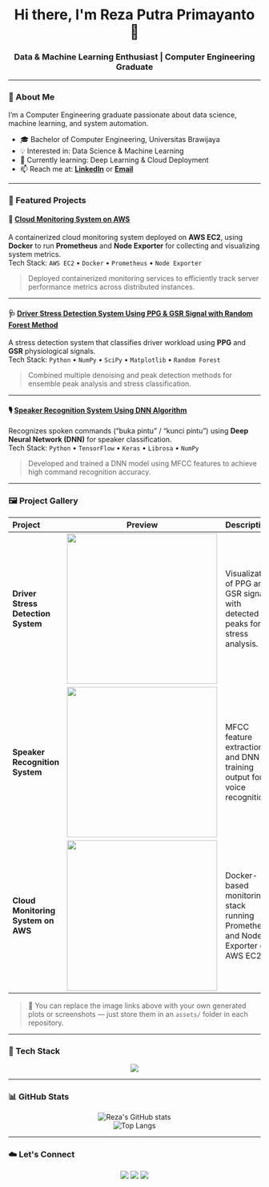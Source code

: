 <h1 align="center">Hi there, I'm Reza Putra Primayanto 👋</h1>
<h3 align="center">Data & Machine Learning Enthusiast | Computer Engineering Graduate</h3>

---

### 🌟 About Me
I’m a Computer Engineering graduate passionate about data science, machine learning, and system automation.  

- 🎓 Bachelor of Computer Engineering, Universitas Brawijaya  
- 💡 Interested in: Data Science & Machine Learning  
- 🌱 Currently learning: Deep Learning & Cloud Deployment  
- 📫 Reach me at: **[LinkedIn](https://www.linkedin.com/in/rezaputraprimayanto/)** or **[Email](mailto:rezaprimayanto@gmail.com)**  

---

### 🚀 Featured Projects

#### 🐳 [Cloud Monitoring System on AWS](https://github.com/rezaputraprimayanto/Cloud-Monitoring-System)
A containerized cloud monitoring system deployed on **AWS EC2**, using **Docker** to run **Prometheus** and **Node Exporter** for collecting and visualizing system metrics.  
Tech Stack: `AWS EC2` • `Docker` • `Prometheus` • `Node Exporter`  
> Deployed containerized monitoring services to efficiently track server performance metrics across distributed instances.

---

#### 🩺 [Driver Stress Detection System Using PPG & GSR Signal with Random Forest Method](https://github.com/rezaputraprimayanto/-Driver-Stress-Detection-System)
A stress detection system that classifies driver workload using **PPG** and **GSR** physiological signals.  
Tech Stack: `Python` • `NumPy` • `SciPy` • `Matplotlib` • `Random Forest`  
> Combined multiple denoising and peak detection methods for ensemble peak analysis and stress classification.

---

#### 🎙️ [Speaker Recognition System Using DNN Algorithm](https://github.com/rezaputraprimayanto/Speaker-Recognition-System)
Recognizes spoken commands (“buka pintu” / “kunci pintu”) using **Deep Neural Network (DNN)** for speaker classification.  
Tech Stack: `Python` • `TensorFlow` • `Keras` • `Librosa` • `NumPy`  
> Developed and trained a DNN model using MFCC features to achieve high command recognition accuracy.

---

### 🖼️ Project Gallery
| Project | Preview | Description |
|:--|:--:|:--|
| **Driver Stress Detection System** | <img src="https://raw.githubusercontent.com/rezaputraprimayanto/-Driver-Stress-Detection-System/main/assets/ppg_signal.png" width="300"/> | Visualization of PPG and GSR signals with detected peaks for stress analysis. |
| **Speaker Recognition System** | <img src="https://raw.githubusercontent.com/rezaputraprimayanto/Speaker-Recognition-System/main/assets/mfcc_plot.png" width="300"/> | MFCC feature extraction and DNN training output for voice recognition. |
| **Cloud Monitoring System on AWS** | <img src="https://raw.githubusercontent.com/rezaputraprimayanto/Cloud-Monitoring-System/main/assets/docker_monitoring.png" width="300"/> | Docker-based monitoring stack running Prometheus and Node Exporter on AWS EC2. |

> 🧩 You can replace the image links above with your own generated plots or screenshots — just store them in an `assets/` folder in each repository.

---

### 🧰 Tech Stack
<p align="center">
  <img src="https://skillicons.dev/icons?i=python,tensorflow,pytorch,sklearn,aws,docker,prometheus,mysql,html,css,js,git,github,vscode" />
</p>

---

### 📊 GitHub Stats
<p align="center">
  <img src="https://github-readme-stats.vercel.app/api?username=rezaputraprimayanto&show_icons=true&theme=radical" alt="Reza's GitHub stats" /><br/>
  <img src="https://github-readme-stats.vercel.app/api/top-langs/?username=rezaputraprimayanto&layout=compact&theme=radical" alt="Top Langs" />
</p>

---

### ☁️ Let's Connect
<p align="center">
  <a href="https://www.linkedin.com/in/rezaputraprimayanto/"><img src="https://img.shields.io/badge/-LinkedIn-blue?logo=linkedin&logoColor=white&style=flat-square"/></a>
  <a href="mailto:rezaprimayanto@gmail.com"><img src="https://img.shields.io/badge/-Gmail-red?logo=gmail&logoColor=white&style=flat-square"/></a>
  <a href="https://github.com/rezaputraprimayanto"><img src="https://img.shields.io/badge/-GitHub-black?logo=github&logoColor=white&style=flat-square"/></a>
</p>
